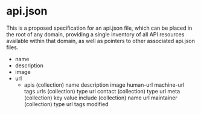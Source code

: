 api.json
========

This is a proposed specification for an api.json file, which can be placed in the root of any domain, providing a single inventory of all API resources available within that domain, as well as pointers to other associated api.json files.

* name
* description
* image
* url
  * apis (collection)
name
description
image
human-url
machine-url
tags
urls (collection)
type
url
contact (collection)
type
url
meta (collection)
key
value
include (collection)
name
url
maintainer (collection)
type
url
tags
modified
